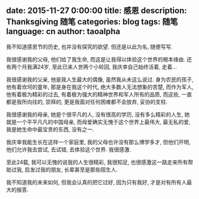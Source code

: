 date: 2015-11-27 0:00:00
title: 感恩
description: Thanksgiving 随笔
categories: blog
tags: 随笔
language: cn
author: taoalpha
---

我不知道感恩节的历史, 也并没有探究的欲望. 但还是以此为名, 随便写写.

我很感谢我的父母, 他们给了我生命, 而这是让我得以体验这个世界的根本缘由. 还有两个月我满24岁, 至此已来人世两个小轮回, 我庆幸自己始终活着, 走着...

我很感谢我的父亲, 他是我人生最大的偶像, 虽然我从未这么说过. 身为农民的孩子, 他有着坎坷的童年, 那是身在我这个时代, 绝大多数人无法想象的苦楚, 而作为军人, 他有着极为精彩的过去, 有着极为强大的精神世界和军人所有的品质, 而这些, 一直都是我所向往的, 崇拜的, 更是我面对任何困难都不会放弃, 妥协的支柱.

我很感谢我的母亲, 她是个很平凡的人, 没有很高的学历, 没有多么精彩的人生, 她就是一个平平凡凡的中国母亲, 而母爱确实无愧于这个世界上最伟大, 最无私的爱, 我是她生命中最宝贵的东西, 没有之一.

我庆幸我能生长在这样一个家庭里, 我的父母也许没有那么博学多才, 但他们开明, 他们允许我去尝试, 去试错, 去体验这个世界. 我很感激.

至此24载, 我可以无愧的说我的人生很精彩, 我很知足, 也很感激这一路走来所有帮助过我, 启发过我的朋友, 长辈甚至是那些陌生人.

我不知道我的未来如何, 但我会认真的把它过好, 因为只有我好, 才是对有所有人最大的报答.

